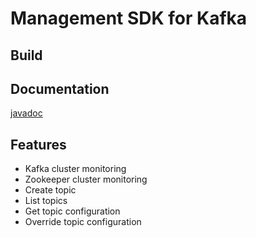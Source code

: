 # Management SDK for Kafka
## Build
## Documentation
[javadoc](http://databus-doc.fastdxl.net/4.0/mgmt-sdk-javadoc/index.html)
## Features
* Kafka cluster monitoring
* Zookeeper cluster monitoring
* Create topic
* List topics
* Get topic configuration
* Override topic configuration
